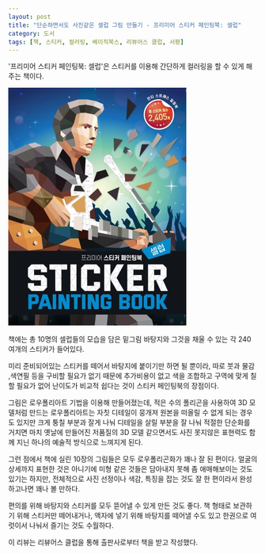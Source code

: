 ```yaml
---
layout: post
title: "단순하면서도 사진같은 셀럽 그림 만들기 - 프리미어 스티커 페인팅북: 셀럽"
category: 도서
tags: [책, 스티커, 컬러링, 베이직북스, 리뷰어스 클럽, 서평]
---
```


'프리미어 스티커 페인팅북: 셀럽'은
스티커를 이용해 간단하게 컬러링을 할 수 있게 해주는 책이다.

![표지](/images/book/premiere-sticker-painting-book-celeb-book-h480.jpg)

책에는 총 10명의 셀럽들의 모습을 담은 밑그림 바탕지와
그것을 채울 수 있는 각 240여개의 스티커가 들어있다.

미리 준비되어있는 스티커를 떼어서 바탕지에 붙이기만 하면 될 뿐이라,
따로 붓과 물감 ,색연필 등을 구비할 필요가 없기 때문에 추가비용이 없고
색을 조합하고 구역에 맞게 칠할 필요가 없어 난이도가 비교적 쉽다는 것이
스티커 페인팅북의 장점이다.

그림은 로우폴리아트 기법을 이용해 만들어졌는데,
적은 수의 폴리곤을 사용하여 3D 모델처럼 만드는 로우폴리아트는
자칫 디테일이 뭉개져 원본을 떠올릴 수 없게 되는 경우도 있지만
크게 퉁칠 부분과 잘게 나눠 디테일을 살릴 부분을 잘 나눠 적절한 단순화를 거치면
마치 옛날에 만들어진 저품질의 3D 모델 같으면서도
사진 못지않은 표현력도 함께 지닌
하나의 예술적 방식으로 느껴지게 된다.

그런 점에서 책에 실린 10장의 그림들은 모두 로우폴리곤화가 꽤나 잘 된 편이다.
얼굴의 상세까지 표현한 것은 아니기에 미형 같은 것들은 담아내지 못해 좀 애매해보이는 것도 있기는 하지만,
전체적으로 사진 선정이나 색감, 특징을 잡는 것도 잘 한 편이라서 완성하고나면 꽤나 볼 만하다.

편의를 위해 바탕지와 스티커를 모두 뜯어낼 수 있게 만든 것도 좋다.
책 형태로 보관하기 위해 스티커만 떼어내거나,
액자에 넣기 위해 바탕지를 떼어낼 수도 있고
한권으로 여럿이서 나눠서 즐기는 것도 수월하다.



<div class="im im-info">
이 리뷰는 리뷰어스 클럽을 통해 출판사로부터 책을 받고 작성했다.
</div>
